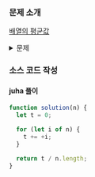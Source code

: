 ### 문제 소개

[배열의 평균값](https://school.programmers.co.kr/learn/courses/30/lessons/120817)

<details>
<summary>문제</summary>
<div markdown="1">

정수 배열 numbers가 매개변수로 주어집니다.
numbers의 원소의 평균값을 return하도록 solution 함수를 완성해주세요.

</div>
</details>

### 소스 코드 작성

#### juha 풀이

```js
function solution(n) {
  let t = 0;

  for (let i of n) {
    t += +i;
  }

  return t / n.length;
}
```
